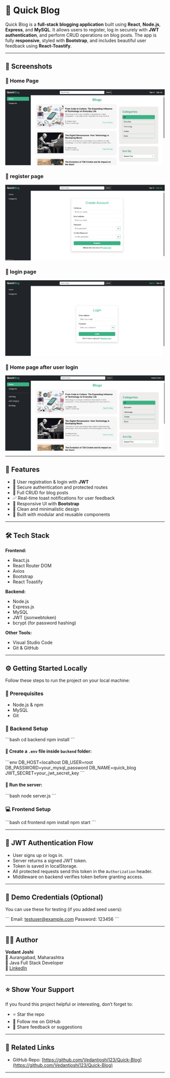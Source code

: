 
# 📝 Quick Blog

Quick Blog is a **full-stack blogging application** built using **React**, **Node.js**, **Express**, and **MySQL**. It allows users to register, log in securely with **JWT authentication**, and perform CRUD operations on blog posts. The app is fully **responsive**, styled with **Bootstrap**, and includes beautiful user feedback using **React-Toastify**.

---

## 📸 Screenshots

### 🔹 Home Page
![Home](./screenshots/home.png)

### 🔹 register page
![Register](./screenshots/register.png)

### 🔹 login page
![Login](./screenshots/login.png)

### 🔹 Home page after user login
![Home 2](./screenshots/home2.png)

---

## 🚀 Features

- 👤 User registration & login with **JWT**
- 🔐 Secure authentication and protected routes
- 📝 Full CRUD for blog posts
- ✅ Real-time toast notifications for user feedback
- 📱 Responsive UI with **Bootstrap**
- 🌈 Clean and minimalistic design
- 🧠 Built with modular and reusable components

---

## 🛠️ Tech Stack

**Frontend:**
- React.js
- React Router DOM
- Axios
- Bootstrap
- React Toastify

**Backend:**
- Node.js
- Express.js
- MySQL
- JWT (jsonwebtoken)
- bcrypt (for password hashing)

**Other Tools:**
- Visual Studio Code
- Git & GitHub

---

## ⚙️ Getting Started Locally

Follow these steps to run the project on your local machine:

### 📌 Prerequisites

- Node.js & npm
- MySQL
- Git

### 🔧 Backend Setup

\`\`\`bash
cd backend
npm install
\`\`\`

#### 🔑 Create a `.env` file inside `backend` folder:

\`\`\`env
DB_HOST=localhost
DB_USER=root
DB_PASSWORD=your_mysql_password
DB_NAME=quick_blog
JWT_SECRET=your_jwt_secret_key
\`\`\`

#### 🚀 Run the server:

\`\`\`bash
node server.js
\`\`\`

### 💻 Frontend Setup

\`\`\`bash
cd frontend
npm install
npm start
\`\`\`

---

## 🔐 JWT Authentication Flow

- User signs up or logs in.
- Server returns a signed JWT token.
- Token is saved in localStorage.
- All protected requests send this token in the `Authorization` header.
- Middleware on backend verifies token before granting access.

---

## 🧪 Demo Credentials (Optional)

You can use these for testing (if you added seed users):

\`\`\`
Email: testuser@example.com
Password: 123456
\`\`\`

---

## 👨‍💻 Author

**Vedant Joshi**  
📍 Aurangabad, Maharashtra  
💼 Java Full Stack Developer  
🔗 [LinkedIn](https://www.linkedin.com/in/vedant-joshi-12b9b5205)

---

## ⭐ Show Your Support

If you found this project helpful or interesting, don’t forget to:

- ⭐ Star the repo
- 🖖 Follow me on GitHub
- 💬 Share feedback or suggestions

---

## 🔗 Related Links

- GitHub Repo: [https://github.com/Vedantjoshi123/Quick-Blog](https://github.com/Vedantjoshi123/Quick-Blog)

---
